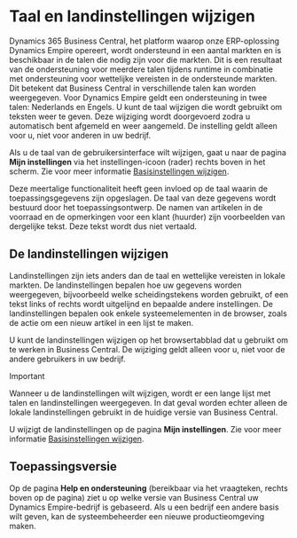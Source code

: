 # Taal en landinstellingen wijzigen

Dynamics 365 Business Central, het platform waarop onze ERP-oplossing Dynamics Empire opereert, wordt ondersteund in een aantal markten en is beschikbaar in de talen die nodig zijn voor die markten. Dit is een resultaat van de ondersteuning voor meerdere talen tijdens runtime in combinatie met ondersteuning voor wettelijke vereisten in de ondersteunde markten. Dit betekent dat Business Central in verschillende talen kan worden weergegeven.
Voor Dynamics Empire geldt een ondersteuning in twee talen: Nederlands en Engels. U kunt de taal wijzigen die wordt gebruikt om teksten weer te geven. Deze wijziging wordt doorgevoerd zodra u automatisch bent afgemeld en weer aangemeld. De instelling geldt alleen voor u, niet voor anderen in uw bedrijf.  

Als u de taal van de gebruikersinterface wilt wijzigen, gaat u naar de pagina **Mijn instellingen** via het instellingen-icoon (rader) rechts boven in het scherm. Zie voor meer informatie [Basisinstellingen wijzigen](../basisinstellingen-wijzigen/#Taal).  

Deze meertalige functionaliteit heeft geen invloed op de taal waarin de toepassingsgegevens zijn opgeslagen. De taal van deze gegevens wordt bestuurd door het toepassingsontwerp. De namen van artikelen in de voorraad en de opmerkingen voor een klant (huurder) zijn voorbeelden van dergelijke tekst. Deze tekst wordt dus niet vertaald.  

## De landinstellingen wijzigen

Landinstellingen zijn iets anders dan de taal en wettelijke vereisten in lokale markten. De landinstellingen bepalen hoe uw gegevens worden weergegeven, bijvoorbeeld welke scheidingstekens worden gebruikt, of een tekst links of rechts wordt uitgelijnd en bepaalde andere instellingen. De landinstellingen bepalen ook enkele systeemelementen in de browser, zoals de actie om een nieuw artikel in een lijst te maken.  

U kunt de landinstellingen wijzigen op het browsertabblad dat u gebruikt om te werken in Business Central. De wijziging geldt alleen voor u, niet voor de andere gebruikers in uw bedrijf.  

> [!IMPORTANT]  
> Wanneer u de landinstellingen wilt wijzigen, wordt er een lange lijst met talen en landinstellingen weergegeven. In dat geval worden echter alleen de lokale landinstellingen gebruikt in de huidige versie van Business Central.  

U wijzigt de landinstellingen op de pagina **Mijn instellingen**. Zie voor meer informatie [Basisinstellingen wijzigen](../Basisinstellingen-wijzigen/).  

## Toepassingsversie

Op de pagina **Help en ondersteuning** (bereikbaar via het vraagteken, rechts boven op de pagina) ziet u op welke versie van Business Central uw Dynamics Empire-bedrijf is gebaseerd. Als u een bedrijf een andere basis wilt geven, kan de systeembeheerder een nieuwe productieomgeving maken.
